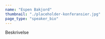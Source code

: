 ```yaml
---
name: "Espen Bakjord"
thumbnail: "./placeholder-konferansier.jpg"
page_type: "speaker_bio"
---
```


Beskrivelse